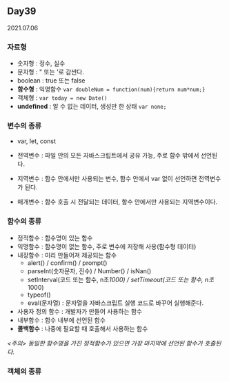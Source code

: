 ## Day39
2021.07.06

### 자료형
- 숫자형 : 정수, 실수
- 문자형 : " 또는 '로 감싼다.
- boolean : true 또는 false
- **함수형** : 익명함수 `var doubleNum = function(num){return num*num;}`
- 객체형 : `var today = new Date()`
- **undefined** : 알 수 없는 데이터, 생성만 한 상태 `var none;`

### 변수의 종류
- var, let, const

- 전역변수 : 파일 안의 모든 자바스크립트에서 공유 가능, 주로 함수 밖에서 선언된다.
- 지역변수 : 함수 안에서만 사용되는 변수, 함수 안에서 var 없이 선언하면 전역변수가 된다.
- 매개변수 : 함수 호출 시 전달되는 데이터, 함수 안에서만 사용되는 지역변수이다.

### 함수의 종류
- 정적함수 : 함수명이 있는 함수
- 익명함수 : 함수명이 없는 함수, 주로 변수에 저장해 사용(함수형 데이터)
- 내장함수 : 미리 만들어져 제공되는 함수
  - alert() / confirm() / prompt()
  - parseInt(숫자문자, 진수) / Number() / isNan()
  - setInterval(코드 또는 함수, n초*1000) / setTimeout(코드 또는 함수, n초*1000)
  - typeof()
  - eval(문자열) : 문자열을 자바스크립트 실행 코드로 바꾸어 실행해준다. 
- 사용자 정의 함수 : 개발자가 만들어 사용하는 함수
- 내부함수 : 함수 내부에 선언된 함수
- **콜백함수** : 나중에 필요할 때 호출해서 사용하는 함수

*<주의> 동일한 함수명을 가진 정적함수가 있으면 가장 마지막에 선언된 함수가 호출된다.*

### 객체의 종류
